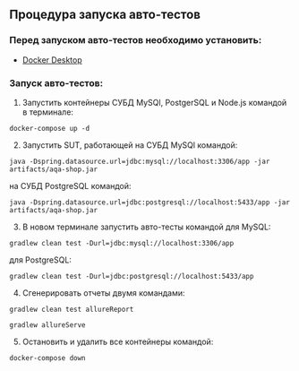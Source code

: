 ## **Процедура запуска авто-тестов**

### Перед запуском авто-тестов необходимо установить:

* [Docker Desktop](https://www.docker.com/products/docker-desktop)

### Запуск авто-тестов:

1. Запустить контейнеры СУБД MySQl, PostgerSQL и Node.js командой в терминале:

```
docker-compose up -d
```

2. Запустить SUT, работающей на СУБД MySQl командой:

```
java -Dspring.datasource.url=jdbc:mysql://localhost:3306/app -jar artifacts/aqa-shop.jar
```

на СУБД PostgreSQL командой:

```
java -Dspring.datasource.url=jdbc:postgresql://localhost:5433/app -jar artifacts/aqa-shop.jar
```

3. В новом терминале запустить авто-тесты командой для MySQL:

```
gradlew clean test -Durl=jdbc:mysql://localhost:3306/app
```

для PostgreSQL:

```
gradlew clean test -Durl=jdbc:postgresql://localhost:5433/app
```

4. Сгенерировать отчеты двумя командами:

```
gradlew clean test allureReport
```

```
gradlew allureServe
```

5. Остановить и удалить все контейнеры командой:

```
docker-compose down 
```

